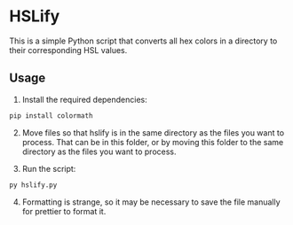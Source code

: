 # HSLify

This is a simple Python script that converts all hex colors in a directory to their corresponding HSL values.

## Usage

1. Install the required dependencies:

```bash
pip install colormath
```

2. Move files so that hslify is in the same directory as the files you want to process. That can be in this folder, or by moving this folder to the same directory as the files you want to process.

3. Run the script:

```bash
py hslify.py
```

4. Formatting is strange, so it may be necessary to save the file manually for prettier to format it.
